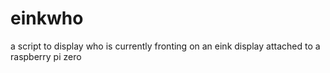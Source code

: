 # einkwho
a script to display who is currently fronting on an eink display attached to a raspberry pi zero
